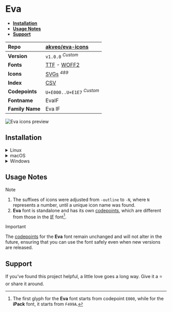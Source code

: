 # Eva

- [**Installation**](#installation)
- [**Usage Notes**](#usage-notes)
- [**Support**](#support)

| Repo            | [akveo/eva-icons](https://github.com/akveo/eva-icons)                                                                                                                 |
| :-------------- | :-------------------------------------------------------------------------------------------------------------------------------------------------------------------- |
| **Version**     | `v1.0.0` <sup>_Custom_</sup>                                                                                                                                          |
| **Fonts**       | [TTF](https://raw.githubusercontent.com/iconicFonts/if/main/fonts/TTF/Eva.ttf) - [WOFF2](https://raw.githubusercontent.com/iconicFonts/if/main/fonts/WOFF2/Eva.woff2) |
| **Icons**       | [SVGs](https://github.com/iconicFonts/if/tree/main/packs/Eva/svgs) <sup>_489_</sup>                                                                                   |
| **Index**       | [CSV](https://github.com/iconicFonts/if/blob/main/indices/Eva.csv)                                                                                                    |
| **Codepoints**  | `U+E000..U+E1E7` <sup>_Custom_</sup>                                                                                                                                  |
| **Fontname**    | EvaIF                                                                                                                                                                 |
| **Family Name** | Eva IF                                                                                                                                                                |

<picture>
  <source media="(prefers-color-scheme: dark)" srcset="https://raw.githubusercontent.com/iconicFonts/if/main/imgs/Eva_dark.png">
  <img alt="Eva icons preview" src="https://raw.githubusercontent.com/iconicFonts/if/main/imgs/Eva_light.png">
</picture>

## Installation

<details>

<summary>Linux</summary>

```sh
curl -o ~/.local/share/fonts/Eva.ttf https://raw.githubusercontent.com/iconicFonts/if/main/fonts/TTF/Eva.ttf
```

Refresh font cache:

```sh
fc-cache -f ~/.local/share/fonts
```

</details>

<details>

<summary>macOS</summary>

```sh
curl -o ~/Library/Fonts/Eva.ttf https://raw.githubusercontent.com/iconicFonts/if/main/fonts/TTF/Eva.ttf
```

</details>

<details>

<summary>Windows</summary>

```sh
curl -o C:\Windows\Fonts\Eva.ttf https://raw.githubusercontent.com/iconicFonts/if/main/fonts/TTF/Eva.ttf
```

</details>

## Usage Notes

> [!NOTE]
>
> 1. The suffixes of icons were adjusted from `-outline` to `-N`, where `N` represents a number, until a unique icon name was found.
> 2. **Eva** font is standalone and has its own [codepoints](https://github.com/iconicFonts/if/blob/main/indices/Eva.csv), which are different from those in the [IF](https://github.com/iconicFonts/if/blob/main/indices/if.csv) font[^1].

> [!IMPORTANT]
> The [codepoints](https://github.com/iconicFonts/if/blob/main/indices/Eva.csv) for the **Eva** font remain unchanged and will not alter in the future, ensuring that you can use the font safely even when new versions are released.

## Support

If you've found this project helpful, a little love goes a long way. Give it a :star: or share it around.

[^1]: The first glyph for the **Eva** font starts from codepoint `E000`, while for the **iPack** font, it starts from `F499A`.
